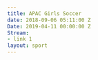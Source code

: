 ```yaml
---
title: APAC Girls Soccer
date: 2018-09-06 05:11:00 Z
Date: 2019-04-11 00:00:00 Z
Stream:
- link 1
layout: sport
---
```


